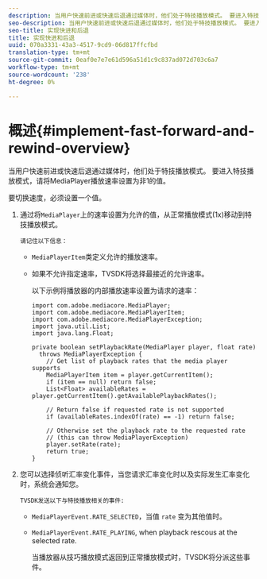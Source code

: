 ```yaml
---
description: 当用户快速前进或快速后退通过媒体时，他们处于特技播放模式。 要进入特技播放模式，请将MediaPlayer播放速率设置为非1的值。
seo-description: 当用户快速前进或快速后退通过媒体时，他们处于特技播放模式。 要进入特技播放模式，请将MediaPlayer播放速率设置为非1的值。
seo-title: 实现快进和后退
title: 实现快进和后退
uuid: 070a3331-43a3-4517-9cd9-06d817ffcfbd
translation-type: tm+mt
source-git-commit: 0eaf0e7e7e61d596a51d1c9c837ad072d703c6a7
workflow-type: tm+mt
source-wordcount: '238'
ht-degree: 0%

---
```



# 概述{#implement-fast-forward-and-rewind-overview}

当用户快速前进或快速后退通过媒体时，他们处于特技播放模式。 要进入特技播放模式，请将MediaPlayer播放速率设置为非1的值。

要切换速度，必须设置一个值。

1. 通过将`MediaPlayer`上的速率设置为允许的值，从正常播放模式(1x)移动到特技播放模式。

       请记住以下信息：
   
   * `MediaPlayerItem`类定义允许的播放速率。
   * 如果不允许指定速率，TVSDK将选择最接近的允许速率。

      以下示例将播放器的内部播放速率设置为请求的速率：

      ```
      import com.adobe.mediacore.MediaPlayer; 
      import com.adobe.mediacore.MediaPlayerItem; 
      import com.adobe.mediacore.MediaPlayerException; 
      import java.util.List; 
      import java.lang.Float; 
      
      private boolean setPlaybackRate(MediaPlayer player, float rate)  
        throws MediaPlayerException { 
          // Get list of playback rates that the media player supports 
          MediaPlayerItem item = player.getCurrentItem(); 
          if (item == null) return false; 
          List<Float> availableRates = player.getCurrentItem().getAvailablePlaybackRates(); 
      
          // Return false if requested rate is not supported 
          if (availableRates.indexOf(rate) == -1) return false; 
      
          // Otherwise set the playback rate to the requested rate  
          // (this can throw MediaPlayerException) 
          player.setRate(rate); 
          return true; 
      }
      ```

1. 您可以选择侦听汇率变化事件，当您请求汇率变化时以及实际发生汇率变化时，系统会通知您。

       TVSDK发送以下与特技播放相关的事件:
   
   * `MediaPlayerEvent.RATE_SELECTED`，当值 `rate` 变为其他值时。

   * `MediaPlayerEvent.RATE_PLAYING`, when playback rescous at the selected rate.

      当播放器从技巧播放模式返回到正常播放模式时，TVSDK将分派这些事件。

